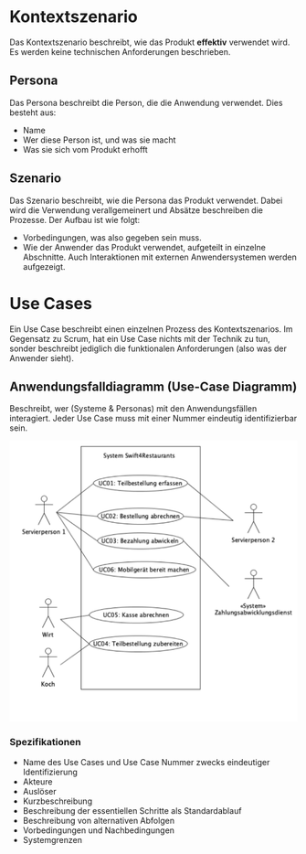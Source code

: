 


# Kontextszenario
Das Kontextszenario beschreibt, wie das Produkt **effektiv** verwendet wird. Es werden keine technischen Anforderungen beschrieben.


## Persona
Das Persona beschreibt die Person, die die Anwendung verwendet. Dies besteht aus:
- Name
- Wer diese Person ist, und was sie macht
- Was sie sich vom Produkt erhofft

## Szenario
Das Szenario beschreibt, wie die Persona das Produkt verwendet. Dabei wird die Verwendung verallgemeinert und Absätze beschreiben die Prozesse. Der Aufbau ist wie folgt:
- Vorbedingungen, was also gegeben sein muss.
- Wie der Anwender das Produkt verwendet, aufgeteilt in einzelne Abschnitte. Auch Interaktionen mit externen Anwendersystemen werden aufgezeigt.

# Use Cases
Ein Use Case beschreibt einen einzelnen Prozess des Kontextszenarios. Im Gegensatz zu Scrum, hat ein Use Case nichts mit der Technik zu tun, sonder beschreibt jediglich die funktionalen Anforderungen (also was der Anwender sieht).

## Anwendungsfalldiagramm (Use-Case Diagramm)
Beschreibt, wer (Systeme & Personas) mit den Anwendungsfällen interagiert. Jeder Use Case muss mit einer Nummer eindeutig identifizierbar sein. 

![](media/Pasted%20image%2020230602161058.png)

### Spezifikationen
- Name des Use Cases und Use Case Nummer zwecks eindeutiger Identifizierung
- Akteure
- Auslöser
- Kurzbeschreibung
- Beschreibung der essentiellen Schritte als Standardablauf
- Beschreibung von alternativen Abfolgen
- Vorbedingungen und Nachbedingungen
- Systemgrenzen